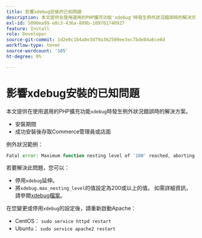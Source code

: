 ```yaml
---
title: 影響xdebug安裝的已知問題
description: 本文提供在使用選用的PHP擴充功能'xdebug'時發生例外狀況錯誤時的解決方案。
exl-id: 5090ea99-e0c3-436a-809b-109701740927
feature: Install
role: Developer
source-git-commit: 1d2e0c1b4a8e3d79a362500ee3ec7bde84a6ce0d
workflow-type: tm+mt
source-wordcount: '105'
ht-degree: 0%

---
```


# 影響xdebug安裝的已知問題

本文提供在使用選用的PHP擴充功能`xdebug`時發生例外狀況錯誤時的解決方案。

* 安裝期間
* 成功安裝後存取Commerce管理員或店面

例外狀況範例：

```php
Fatal error: Maximum function nesting level of '100' reached, aborting!
```

若要解決此問題，您可以：

* 停用`xdebug`延伸。
* 將`xdebug.max_nesting_level`的值設定為200或以上的值。 如需詳細資訊，請參閱[xdebug檔案](http://xdebug.org/docs/basic#max_nesting_level)。

在您變更或停用`xdebug`的設定後，請重新啟動Apache：

* CentOS： `sudo service httpd restart`
* Ubuntu： `sudo service apache2 restart`
